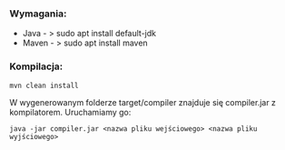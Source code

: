 ### Wymagania:
* Java - > sudo apt install default-jdk
* Maven - > sudo apt install maven
### Kompilacja:
```
mvn clean install
```
W wygenerowanym folderze target/compiler znajduje się compiler.jar z kompilatorem. Uruchamiamy go:
```
java -jar compiler.jar <nazwa pliku wejściowego> <nazwa pliku wyjściowego>

```